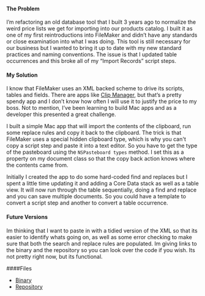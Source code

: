 #### The Problem
I’m refactoring an old database tool that I built 3 years ago to normalize the weird price lists we get for importing into our products catalog. I built it as one of my first reintroductions into FileMaker and didn’t have any standards or close examination into what I was doing. This tool is still necessary for our business but I wanted to bring it up to date with my new standard practices and naming conventions. The issue is that I updated table occurrences and this broke all of my “Import Records” script steps.

#### My Solution

I know that FileMaker uses an XML backed scheme to drive its scripts, tables and fields. There are apps like [Clip Manager](http://myfmbutler.com/index.lasso?p=422), but that’s a pretty spendy app and I don’t know how often I will use it to justify the price to my boss. Not to mention, I’ve been learning to build Mac apps and as a developer this presented a great challenge.

I built a simple Mac app that will import the contents of the clipboard, run some replace rules and copy it back to the clipboard. The trick is that FileMaker uses a special hidden clipboard type, which is why you can't copy a script step and paste it into a text editor. So you have to get the type of the pasteboard using the `NSPasteboard types` method. I
set this as a property on my document class so that the copy back action knows where the contents came from.

Initially I created the app to do some hard-coded find and replaces but I spent a little time updating it and adding a Core Data stack as well as a table view. It will now run through the table sequentially, doing a find and replace and you can save multiple documents. So you could have a template to convert a script step and another to convert a table occurrence.

#### Future Versions

Im thinking that I want to paste in with a tidied version of the XML so that its easier to identify whats going on, as well as some error checking to make sure that both the search and replace rules are populated. Im giving links to the binary and the repository so you can look over the code if you wish. Its not pretty right now, but its functional.

####Files
* [Binary](https://s3.amazonaws.com/jsorge/alfred/FileMaker%20Clipboard%20Assistant.zip)
* [Repository](https://bitbucket.org/microk12/filemaker-clipboard)
